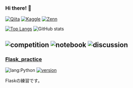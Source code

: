 ### Hi there! 👋

[![Qiita](https://img.shields.io/badge/Qiita-Link%20to%20Qiita-brightgreen?logo=qiita)](https://qiita.com/naoya_ok)
[![Kaggle](https://img.shields.io/badge/Kaggle-blue?logo=kaggle)](https://www.kaggle.com/yakinoki/code)
[![Zenn](https://img.shields.io/badge/Zenn-red?logo=Zenn)](https://zenn.dev/zaruta)


<!--
**yakinoki/yakinoki** is a ✨ _special_ ✨ repository because its `README.md` (this file) appears on your GitHub profile.

Here are some ideas to get you started:

- 🔭 I’m currently working on ...
- 🌱 I’m currently learning ...
- 👯 I’m looking to collaborate on ...
- 🤔 I’m looking for help with ...
- 💬 Ask me about ...
- 📫 How to reach me: ...
- 😄 Pronouns: ...
- ⚡ Fun fact: ...
-->


[![Top Langs](https://github-readme-stats.vercel.app/api/top-langs/?username=yakinoki&layout=compact&theme=onedark)](https://github-readme-stats.vercel.app/api?username=yakinoki)
![GitHub stats](https://github-readme-stats.vercel.app/api?username=yakinoki&theme=onedark&show_icons=true)

![competition](https://road-to-kaggle-grandmaster.vercel.app/api/badges/yakinoki/competition)
![notebook](https://road-to-kaggle-grandmaster.vercel.app/api/badges/yakinoki/notebook)
![discussion](https://road-to-kaggle-grandmaster.vercel.app/api/badges/yakinoki/discussion)
---

### [Flask_practice](https://github.com/yakinoki/Flask_practice)

![lang:Python](https://img.shields.io/badge/language-Python-1A6CB3)
[![version](https://img.shields.io/github/v/release/yakinoki/Flask_practice)](https://github.com/yakinoki/Flask_practice/releases)

Flaskの練習です。
